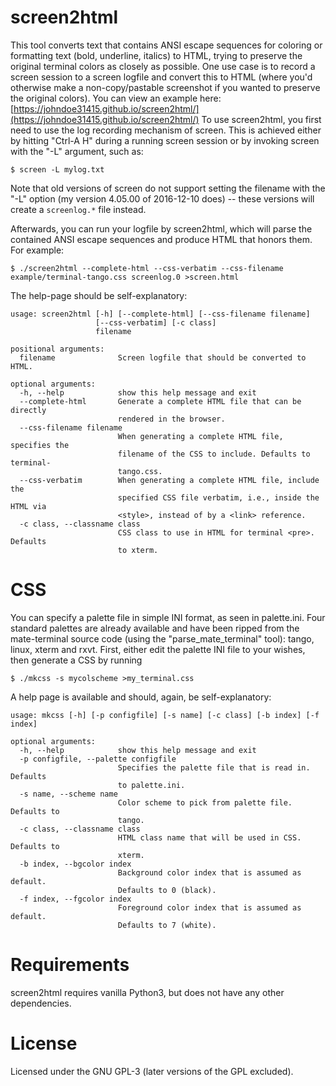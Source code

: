# screen2html
This tool converts text that contains ANSI escape sequences for coloring or
formatting text (bold, underline, italics) to HTML, trying to preserve the
original terminal colors as closely as possible. One use case is to record a
screen session to a screen logfile and convert this to HTML (where you'd
otherwise make a non-copy/pastable screenshot if you wanted to preserve the
original colors). You can view an example here:
[https://johndoe31415.github.io/screen2html/](https://johndoe31415.github.io/screen2html/)
To use screen2html, you first need to use the log recording mechanism of
screen. This is achieved either by hitting "Ctrl-A H" during a running screen
session or by invoking screen with the "-L" argument, such as:

```
$ screen -L mylog.txt
```

Note that old versions of screen do not support setting the filename with the
"-L" option (my version 4.05.00 of 2016-12-10 does) -- these versions will
create a ```screenlog.*``` file instead.

Afterwards, you can run your logfile by screen2html, which will parse the
contained ANSI escape sequences and produce HTML that honors them. For example:

```
$ ./screen2html --complete-html --css-verbatim --css-filename example/terminal-tango.css screenlog.0 >screen.html
```

The help-page should be self-explanatory:

```
usage: screen2html [-h] [--complete-html] [--css-filename filename]
                   [--css-verbatim] [-c class]
                   filename

positional arguments:
  filename              Screen logfile that should be converted to HTML.

optional arguments:
  -h, --help            show this help message and exit
  --complete-html       Generate a complete HTML file that can be directly
                        rendered in the browser.
  --css-filename filename
                        When generating a complete HTML file, specifies the
                        filename of the CSS to include. Defaults to terminal-
                        tango.css.
  --css-verbatim        When generating a complete HTML file, include the
                        specified CSS file verbatim, i.e., inside the HTML via
                        <style>, instead of by a <link> reference.
  -c class, --classname class
                        CSS class to use in HTML for terminal <pre>. Defaults
                        to xterm.
```


# CSS
You can specify a palette file in simple INI format, as seen in palette.ini.
Four standard palettes are already available and have been ripped from the
mate-terminal source code (using the "parse_mate_terminal" tool): tango, linux,
xterm and rxvt. First, either edit the palette INI file to your wishes, then
generate a CSS by running

```
$ ./mkcss -s mycolscheme >my_terminal.css
```

A help page is available and should, again, be self-explanatory:

```
usage: mkcss [-h] [-p configfile] [-s name] [-c class] [-b index] [-f index]

optional arguments:
  -h, --help            show this help message and exit
  -p configfile, --palette configfile
                        Specifies the palette file that is read in. Defaults
                        to palette.ini.
  -s name, --scheme name
                        Color scheme to pick from palette file. Defaults to
                        tango.
  -c class, --classname class
                        HTML class name that will be used in CSS. Defaults to
                        xterm.
  -b index, --bgcolor index
                        Background color index that is assumed as default.
                        Defaults to 0 (black).
  -f index, --fgcolor index
                        Foreground color index that is assumed as default.
                        Defaults to 7 (white).
```


# Requirements
screen2html requires vanilla Python3, but does not have any other dependencies.


# License
Licensed under the GNU GPL-3 (later versions of the GPL excluded).
